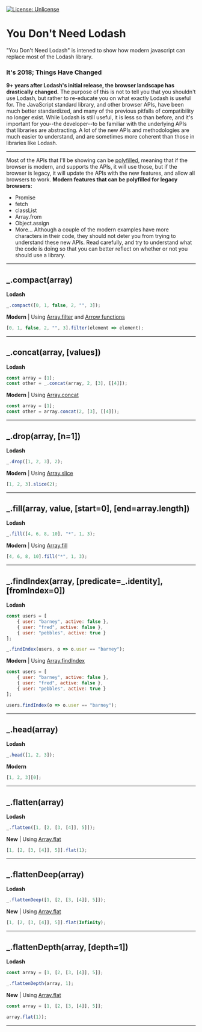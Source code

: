 [![License: Unlicense](https://img.shields.io/badge/license-Unlicense-blue.svg)](http://unlicense.org/)

# You Don't Need Lodash

"You Don't Need Lodash" is intened to show how modern javascript can replace most of the Lodash library.

### It's 2018; Things Have Changed

**9+ years after Lodash's initial release, the browser landscape has drastically changed.**
The purpose of this is not to tell you that you shouldn't use Lodash, but rather to re-educate you on what exactly Lodash is useful for. The JavaScript standard library, and other browser APIs, have been much better standardized, and many of the previous pitfalls of compatibility no longer exist. While Lodash is still useful, it is less so than before, and it's important for you--the developer--to be familiar with the underlying APIs that libraries are abstracting.
A lot of the new APIs and methodologies are much easier to understand, and are sometimes more coherent than those in libraries like Lodash.

---

Most of the APIs that I'll be showing can be [polyfilled](<https://en.wikipedia.org/wiki/Polyfill_(programming)>), meaning that if the browser is modern, and supports the APIs, it will use those, but if the browser is legacy, it will update the APIs with the new features, and allow all browsers to work.
**Modern features that can be polyfilled for legacy browsers:**

- Promise
- fetch
- classList
- Array.from
- Object.assign
- More...
  Although a couple of the modern examples have more characters in their code, they should not deter you from trying to understand these new APIs. Read carefully, and try to understand what the code is doing so that you can better reflect on whether or not you should use a library.

---

## \_.compact(array)

**Lodash**

```javascript
_.compact([0, 1, false, 2, "", 3]);
```

**Modern** | Using [Array.filter](http://devdocs.io/javascript/global_objects/array/filter) and [Arrow functions](http://devdocs.io/javascript/functions/arrow_functions)

```javascript
[0, 1, false, 2, "", 3].filter(element => element);
```

---

## \_.concat(array, [values])

**Lodash**

```javascript
const array = [1];
const other = _.concat(array, 2, [3], [[4]]);
```

**Modern** | Using [Array.concat](http://devdocs.io/javascript/global_objects/array/concat)

```javascript
const array = [1];
const other = array.concat(2, [3], [[4]]);
```

---

## \_.drop(array, [n=1])

**Lodash**

```javascript
_.drop([1, 2, 3], 2);
```

**Modern** | Using [Array.slice](http://devdocs.io/javascript/global_objects/array/slice)

```javascript
[1, 2, 3].slice(2);
```

---

## \_.fill(array, value, [start=0], [end=array.length])

**Lodash**

```javascript
_.fill([4, 6, 8, 10], "*", 1, 3);
```

**Modern** | Using [Array.fill](http://devdocs.io/javascript/global_objects/array/fill)

```javascript
[4, 6, 8, 10].fill("*", 1, 3);
```

---

## \_.findIndex(array, [predicate=_.identity], [fromIndex=0])

**Lodash**

```javascript
const users = [
	{ user: "barney", active: false },
	{ user: "fred", active: false },
	{ user: "pebbles", active: true }
];

_.findIndex(users, o => o.user == "barney");
```

**Modern** | Using [Array.findIndex](http://devdocs.io/javascript/global_objects/array/findindex)

```javascript
const users = [
	{ user: "barney", active: false },
	{ user: "fred", active: false },
	{ user: "pebbles", active: true }
];

users.findIndex(o => o.user == "barney");
```

---

## \_.head(array)

**Lodash**

```javascript
_.head([1, 2, 3]);
```

**Modern**

```javascript
[1, 2, 3][0];
```

---

## \_.flatten(array)

**Lodash**

```javascript
_.flatten([1, [2, [3, [4]], 5]]);
```

**New** | Using [Array.flat](http://devdocs.io/javascript/global_objects/array/flat)

```javascript
[1, [2, [3, [4]], 5]].flat(1);
```

---

## \_.flattenDeep(array)

**Lodash**

```javascript
_.flattenDeep([1, [2, [3, [4]], 5]]);
```

**New** | Using [Array.flat](http://devdocs.io/javascript/global_objects/array/flat)

```javascript
[1, [2, [3, [4]], 5]].flat(Infinity);
```

---

## \_.flattenDepth(array, [depth=1])

**Lodash**

```javascript
const array = [1, [2, [3, [4]], 5]];

_.flattenDepth(array, 1);
```

**New** | Using [Array.flat](http://devdocs.io/javascript/global_objects/array/flat)

```javascript
const array = [1, [2, [3, [4]], 5]];

array.flat(1));
```

---
